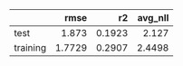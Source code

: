 |          |   rmse |     r2 |   avg_nll |
|:---------|-------:|-------:|----------:|
| test     | 1.873  | 0.1923 |    2.127  |
| training | 1.7729 | 0.2907 |    2.4498 |